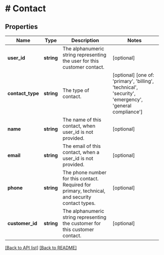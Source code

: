 # # Contact

## Properties

Name | Type | Description | Notes
------------ | ------------- | ------------- | -------------
**user_id** | **string** | The alphanumeric string representing the user for this customer contact. | [optional] 
**contact_type** | **string** | The type of contact. | [optional]  [one of: 'primary', 'billing', 'technical', 'security', 'emergency', 'general compliance']
**name** | **string** | The name of this contact, when user_id is not provided. | [optional] 
**email** | **string** | The email of this contact, when a user_id is not provided. | [optional] 
**phone** | **string** | The phone number for this contact. Required for primary, technical, and security contact types. | [optional] 
**customer_id** | **string** | The alphanumeric string representing the customer for this customer contact. | [optional] 


[[Back to API list]](../../README.md#endpoints) [[Back to README]](../../README.md)
